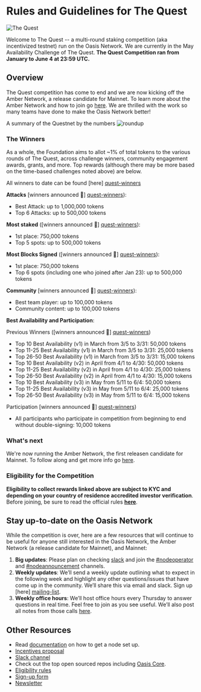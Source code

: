 # Rules and Guidelines for The Quest

![The Quest](/operator_images/the_quest.png)

Welcome to The Quest -- a multi-round staking competition (aka incentivized
testnet) run on the Oasis Network. We are currently in the May Availability
Challenge of The Quest. **The Quest Competition ran from January to
June 4 at 23:59 UTC.**

## Overview

The Quest competition has come to end and we are now kicking off
the Amber Network, a release candidate for Mainnet. To learn more
about the Amber Network and how to join go [here](/operators/amber-network.md).
We are thrilled with the work so many teams have done to make the
Oasis Network better!

A summary of the Questnet by the numbers
![roundup](/operator_images/quest_roundup.png)

### The Winners

As a whole, the Foundation aims to allot ~1% of total tokens to the various
rounds of The Quest, across challenge winners, community engagement awards,
grants, and more. Top rewards (although there may be more based on the
time-based challenges noted above) are below.

All winners to date can be found [here] [quest-winners]

**Attacks** [winners announced 🎉] [quest-winners]):

* Best Attack: up to 1,000,000 tokens
* Top 6 Attacks: up to 500,000 tokens

**Most staked** ([winners announced 🎉] [quest-winners]):

* 1st place: 750,000 tokens
* Top 5 spots: up to 500,000 tokens

**Most Blocks Signed** ([winners announced 🎉] [quest-winners]):

* 1st place: 750,000 tokens
* Top 6 spots (including one who joined after Jan 23): up to 500,000 tokens

**Community** [winners announced 🎉] [quest-winners]):

* Best team player: up to 100,000 tokens
* Community content: up to 100,000 tokens

**Best Availability and Participation**:

Previous Winners ([winners announced 🎉] [quest-winners])

* Top 10 Best Availability (v1) in March from 3/5 to 3/31: 50,000 tokens
* Top 11-25 Best Availability (v1) in March from 3/5 to 3/31: 25,000 tokens
* Top 26-50 Best Availability (v1) in March from 3/5 to 3/31: 15,000 tokens
* Top 10 Best Availability (v2) in April from 4/1 to 4/30: 50,000 tokens
* Top 11-25 Best Availability (v2) in April from 4/1 to 4/30: 25,000 tokens
* Top 26-50 Best Availability (v2) in April from 4/1 to 4/30: 15,000 tokens
* Top 10 Best Availability (v3) in May from 5/11 to 6/4: 50,000 tokens
* Top 11-25 Best Availability (v3) in May from 5/11 to 6/4: 25,000 tokens
* Top 26-50 Best Availability (v3) in May from 5/11 to 6/4: 15,000 tokens

Participation [winners announced 🎉] [quest-winners])

* All participants who participate in competition from beginning to
end without double-signing: 10,000 tokens

### What's next

We're now running the Amber Network, the first releasen candidate for Mainnet.
To follow along and get more info go [here](/operators/amber-network.md).

### Eligibility for the Competition

**Eligibility to collect rewards linked above are subject
to KYC and depending on your country of residence accredited investor
verification**. Before joining, be sure to read the official rules
**[here][eligibility-rules]**.

## Stay up-to-date on the Oasis Network

While the competition is over, here are a few resources that will continue
to be useful for anyone still interested in the Oasis Network, the Amber Network
(a release candidate for Mainnet), and Mainnet:

1. **Big updates**: Please plan on checking [slack][slack] and join
   the [#nodeoperator](https://oasiscommunity.slack.com/archives/CMUSJCRFA) and
   [#nodeannouncement](https://oasiscommunity.slack.com/archives/CQK5NPXDX)
   channels.
2. **Weekly updates**: We’ll send a weekly update outlining what to expect in
   the following week and highlight any other questions/issues that have come up
   in the community. We’ll share this via email and slack. Sign up [here] [mailing-list].
3. **Weekly office hours**: We’ll host office hours every Thursday to answer
   questions in real time. Feel free to join as you see useful. We’ll also post
   all notes from those calls [here][office-hours-doc].

## Other Resources

* Read [documentation][setup-docs] on how to get a node set up.
* [Incentives proposal][incentives-proposal]
* [Slack channel][slack]
* Check out the top open sourced repos including [Oasis
  Core](https://github.com/oasislabs/oasis-core).
* [Eligibility rules][eligibility-rules]
* [Sign-up form][sign-up-form]
* [Newsletter][mailing-list]

[eligibility-rules]: https://docsend.com/view/zv5cfia
[sign-up-form]: https://app.hellosign.com/s/6M6ym9qh
[slack]: https://www.oasis-protocol.org/slack
[form]: https://oasisfoundation.typeform.com/to/gBwPA0
[incentives-proposal]: ./incentives-proposal.md
[setup-docs]: ./joining-the-testnet.md
[grants]: https://www.oasis-protocol.org/grants
[office-hours-doc]: https://docs.google.com/document/d/1ZnKIHcNPb3dGvP4b6bGrJmwyCjGhcSG2cHkTeEfwSEQ/edit?usp=sharing
[get-set-up]: https://docs.oasis.dev/operators/the-quest-rules.html#how-to-join
[mailing-list]: https://oasisfoundation.typeform.com/to/jodFyS
[quest-winners]: https://docs.google.com/spreadsheets/d/1oHsCC31MW8KuN4eIY_YRD2y8baGewtIC3okYT4H9TGk/edit?usp=sharing
